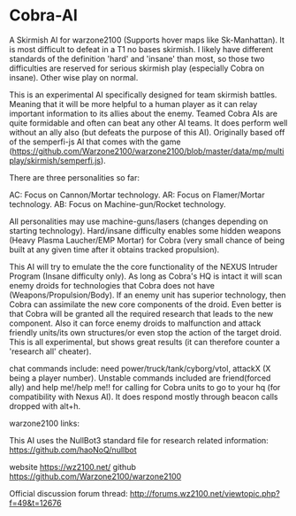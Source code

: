 # Cobra-AI
A Skirmish AI for warzone2100 (Supports hover maps like Sk-Manhattan). It is most difficult to defeat in a T1 no bases skirmish. I likely have different standards of the definition 'hard' and 'insane' than most, so those two difficulties are reserved for serious skirmish play (especially Cobra on insane). Other wise play on normal.

This is an experimental AI specifically designed for team skirmish battles. Meaning that it will be more helpful to a human player as it can relay important information to its allies about the enemy. Teamed Cobra AIs are quite formidable and often can beat any other AI teams. It does perform well without an ally also (but defeats the purpose of this AI).
Originally based off of the semperfi-js AI that comes with the game (https://github.com/Warzone2100/warzone2100/blob/master/data/mp/multiplay/skirmish/semperfi.js).

There are three personalities so far:

AC: Focus on Cannon/Mortar technology. AR: Focus on Flamer/Mortar technology. AB: Focus on Machine-gun/Rocket technology.

All personalities may use machine-guns/lasers (changes depending on starting technology). Hard/insane difficulty enables some hidden weapons (Heavy Plasma Laucher/EMP Mortar) for Cobra (very small chance of being built at any given time after it obtains tracked propulsion).


This AI will try to emulate the the core functionality of the NEXUS Intruder Program (Insane difficulty only). As long as Cobra's HQ is intact it will scan enemy droids for technologies that Cobra does not have (Weapons/Propulsion/Body). If an enemy unit has superior technology, then Cobra can assimilate the new core components of the droid. Even better is that Cobra will be granted all the required research that leads to the new component. Also it can force enemy droids to malfunction and attack friendly units/its own structures/or even stop the action of the target droid. This is all experimental, but shows great results (it can therefore counter a 'research all' cheater).


chat commands include: 
need power/truck/tank/cyborg/vtol, attackX (X being a player number). Unstable commands included are friend(forced ally) and help me!/help me!! for calling for Cobra units to go to your hq (for compatibility with Nexus AI). It does respond mostly through beacon calls dropped with alt+h.

warzone2100 links:

This AI uses the NullBot3 standard file for research related information: https://github.com/haoNoQ/nullbot

website https://wz2100.net/ github https://github.com/Warzone2100/warzone2100

Official discussion forum thread: http://forums.wz2100.net/viewtopic.php?f=49&t=12676
